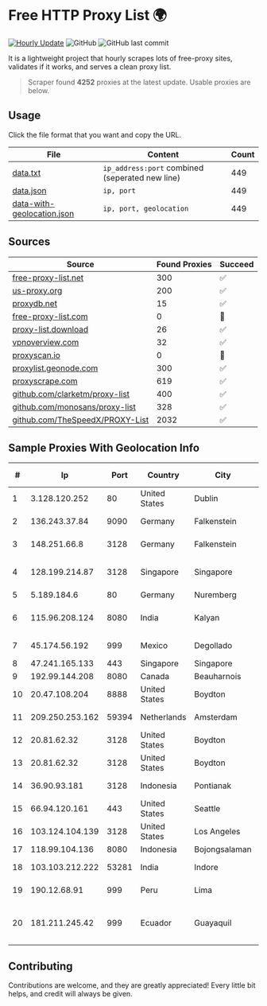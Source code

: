 
# Free HTTP Proxy List 🌍

[![Hourly Update](https://github.com/mertguvencli/http-proxy-list/actions/workflows/main.yml/badge.svg?branch=main)](https://github.com/mertguvencli/http-proxy-list/actions/workflows/main.yml)
![GitHub](https://img.shields.io/github/license/mertguvencli/http-proxy-list)
![GitHub last commit](https://img.shields.io/github/last-commit/mertguvencli/http-proxy-list)

It is a lightweight project that hourly scrapes lots of free-proxy sites, validates if it works, and serves a clean proxy list.


> Scraper found **4252** proxies at the latest update. Usable proxies are below.

## Usage

Click the file format that you want and copy the URL.


|File|Content|Count|
|----|-------|-----|
|[data.txt](https://raw.githubusercontent.com/mertguvencli/http-proxy-list/main/proxy-list/data.txt)|`ip_address:port` combined (seperated new line)|449|
|[data.json](https://raw.githubusercontent.com/mertguvencli/http-proxy-list/main/proxy-list/data.json)|`ip, port`|449|
|[data-with-geolocation.json](https://raw.githubusercontent.com/mertguvencli/http-proxy-list/main/proxy-list/data-with-geolocation.json)|`ip, port, geolocation`|449|

## Sources

|Source|Found Proxies|Succeed|
|------|-------------|-------|
|[free-proxy-list.net](https://free-proxy-list.net)|300|✅|
|[us-proxy.org](https://www.us-proxy.org)|200|✅|
|[proxydb.net](http://proxydb.net)|15|✅|
|[free-proxy-list.com](https://free-proxy-list.com/?page=&port=&type%5B%5D=http&type%5B%5D=https&up_time=0&search=Search)|0|🚫|
|[proxy-list.download](https://www.proxy-list.download/HTTP)|26|✅|
|[vpnoverview.com](https://vpnoverview.com/privacy/anonymous-browsing/free-proxy-servers)|32|✅|
|[proxyscan.io](https://www.proxyscan.io)|0|🚫|
|[proxylist.geonode.com](https://proxylist.geonode.com/api/proxy-list?limit=300&page=1&sort_by=lastChecked&sort_type=desc&protocols=http,https)|300|✅|
|[proxyscrape.com](https://api.proxyscrape.com/v2/?request=displayproxies&protocol=http&timeout=10000&country=all&ssl=all&anonymity=all)|619|✅|
|[github.com/clarketm/proxy-list](https://raw.githubusercontent.com/clarketm/proxy-list/master/proxy-list-raw.txt)|400|✅|
|[github.com/monosans/proxy-list](https://raw.githubusercontent.com/monosans/proxy-list/main/proxies/http.txt)|328|✅|
|[github.com/TheSpeedX/PROXY-List](https://raw.githubusercontent.com/TheSpeedX/PROXY-List/master/http.txt)|2032|✅|


## Sample Proxies With Geolocation Info

|#|Ip|Port|Country|City|Internet Service Provider|
|-|--|----|-------|----|-------------------------|
|1|3.128.120.252|80|United States|Dublin|Amazon.com, Inc.|
|2|136.243.37.84|9090|Germany|Falkenstein|Hetzner Online GmbH|
|3|148.251.66.8|3128|Germany|Falkenstein|Hetzner Online GmbH|
|4|128.199.214.87|3128|Singapore|Singapore|Partner Communications Ltd.|
|5|5.189.184.6|80|Germany|Nuremberg|Contabo GmbH|
|6|115.96.208.124|8080|India|Kalyan|Hathway IP over Cable Internet Access|
|7|45.174.56.192|999|Mexico|Degollado|Enrique Reynoso Perez|
|8|47.241.165.133|443|Singapore|Singapore|Alibaba.com LLC|
|9|192.99.144.208|8080|Canada|Beauharnois|OVH SAS|
|10|20.47.108.204|8888|United States|Boydton|Microsoft Corporation|
|11|209.250.253.162|59394|Netherlands|Amsterdam|The Constant Company|
|12|20.81.62.32|3128|United States|Boydton|Microsoft Corporation|
|13|20.81.62.32|3128|United States|Boydton|Microsoft Corporation|
|14|36.90.93.181|3128|Indonesia|Pontianak|PT. Telekomunikasi Indonesia|
|15|66.94.120.161|443|United States|Seattle|Contabo Inc.|
|16|103.124.104.139|3128|United States|Los Angeles|DediPath|
|17|118.99.104.136|8080|Indonesia|Bojongsalaman|Biznet Networks|
|18|103.103.212.222|53281|India|Indore|Five Net Service Provider Pvt. Ltd.|
|19|190.12.68.91|999|Peru|Lima|Optical Technologies S.A.C.|
|20|181.211.245.42|999|Ecuador|Guayaquil|Corporacion Nacional De Telecomunicaciones - CNT EP|



## Contributing

Contributions are welcome, and they are greatly appreciated! Every
little bit helps, and credit will always be given.

